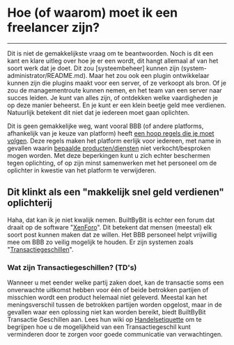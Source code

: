 # Hoe (of waarom) moet ik een freelancer zijn? 
---
Dit is niet de gemakkelijkste vraag om te beantwoorden. Noch is dit een kant en klare uitleg over hoe je er een wordt, dit hangt allemaal af van het soort werk dat je doet. Dit zou [systeembeheer] kunnen zijn (system-administrator/README.md). Maar het zou ook een plugin ontwikkelaar kunnen zijn die plugins maakt voor een server, of ze verkoopt als bron. Of je zou de managementroute kunnen nemen, en het team van een server naar succes leiden. Je kunt van alles zijn, of ontdekken welke vaardigheden je op deze manier beheerst. En je kunt er een klein beetje geld mee verdienen. Natuurlijk betekent dit niet dat je iedereen moet gaan oplichten.

Dit is geen gemakkelijke weg, want vooral BBB (of andere platforms, afhankelijk van je keuze van platform) heeft [een hoop regels die je moet volgen](https://builtbybit.com/wiki/rules/). Deze regels maken het platform eerlijk voor iedereen, met name in gevallen waarin [bepaalde producten/diensten](https://builtbybit.com/wiki/forbidden-products-and-services/) niet verkocht/besproken mogen worden. Met deze beperkingen kunt u zich echter beschermen tegen oplichting, of op zijn minst samenwerken met het personeel om de oplichter in kwestie van het platform te verwijderen. 

## Dit klinkt als een "makkelijk snel geld verdienen" oplichterij
Haha, dat kan ik je niet kwalijk nemen. BuiltByBit is echter een forum dat draait op de software "[XenForo](https://xenforo.com/)". Dit betekent dat mensen (meestal) elk soort post kunnen maken dat ze willen. Het BBB personeel helpt vrijwillig mee om BBB zo veilig mogelijk te houden. Er zijn systemen zoals "[Transactiegeschillen](https://builtbybit.com/wiki/transaction-disputes/)". 

### Wat zijn Transactiegeschillen? (TD's)
Wanneer u met eender welke partij zaken doet, kan de transactie soms een onverwachte uitkomst hebben voor één of beide betrokken partijen of misschien wordt een product helemaal niet geleverd. Meestal kan het meningsverschil tussen de betrokken partijen worden opgelost, maar in de gevallen waar een oplossing niet kan worden bereikt, biedt BuiltByBit Transactie Geschillen aan. Lees hun wiki op [Handelsetiquette](https://builtbybit.com/wiki/trading-etiquette/) om te begrijpen hoe u de mogelijkheid van een Transactiegeschil kunt verminderen door te zorgen voor goede communicatie van verwachtingen.
